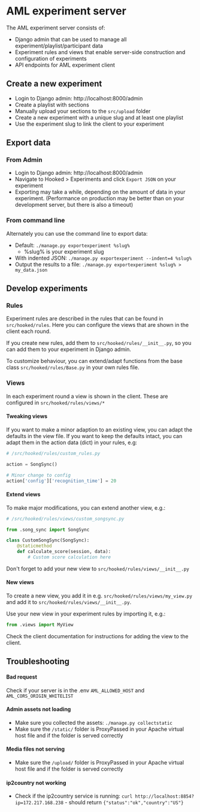 # AML experiment server

The AML experiment server consists of:

- Django admin that can be used to manage all experiment/playlist/participant data
- Experiment rules and views that enable server-side construction and configuration of experiments
- API endpoints for AML experiment client


## Create a new experiment

- Login to Django admin: http://localhost:8000/admin
- Create a playlist with sections
- Manually upload your sections to the `src/upload` folder
- Create a new experiment with a unique slug and at least one playlist
- Use the experiment slug to link the client to your experiment

## Export data

### From Admin

- Login to Django admin: http://localhost:8000/admin
- Navigate to Hooked > Experiments and click `Export JSON` on your experiment
- Exporting may take a while, depending on the amount of data in your experiment. (Performance on production may be better than on your development server, but there is also a timeout)

### From command line

Alternately you can use the command line to export data:

- Default: `./manage.py exportexperiment %slug%`
  - %slug% is your experiment slug
- With indented JSON: `./manage.py exportexperiment --indent=4 %slug%`
- Output the results to a file: `./manage.py exportexperiment %slug% > my_data.json`

## Develop experiments

### Rules

Experiment rules are described in the rules that can be found in `src/hooked/rules`. Here you can configure the views that are shown in the client each round.

If you create new rules, add them to `src/hooked/rules/__init__.py`, so you can add them to your experiment in Django admin.

To customize behaviour, you can extend/adapt functions from the base class `src/hooked/rules/Base.py` in your own rules file.

### Views

In each experiment round a view is shown in the client. These are configured in `src/hooked/rules/views/*`

#### Tweaking views

If you want to make a minor adaption to an existing view, you can adapt the defaults in the view file. If you want to keep the defaults intact, you can adapt them in the action data (dict) in your rules, e.g:

```python
# /src/hooked/rules/custom_rules.py

action = SongSync()

# Minor change to config
action['config']['recognition_time'] = 20
```

#### Extend views

To make major modifications, you can extend another view, e.g.:

```python
# /src/hooked/rules/views/custom_songsync.py

from .song_sync import SongSync

class CustomSongSync(SongSync):
    @staticmethod
    def calculate_score(session, data):
        # Custom score calculation here
```

Don't forget to add your new view to `src/hooked/rules/views/__init__.py`

#### New views

To create a new view, you add it in e.g. `src/hooked/rules/views/my_view.py` and add it to `src/hooked/rules/views/__init__.py`.

Use your new view in your experiment rules by importing it, e.g.:

```python
from .views import MyView
```

Check the client documentation for instructions for adding the view to the client.

## Troubleshooting

#### Bad request

Check if your server is in the .env `AML_ALLOWED_HOST` and `AML_CORS_ORIGIN_WHITELIST`

#### Admin assets not loading

- Make sure you collected the assets: `./manage.py collectstatic`
- Make sure the `/static/` folder is ProxyPassed in your Apache virtual host file and if the folder is served correctly

#### Media files not serving

- Make sure the `/upload/` folder is ProxyPassed in your Apache virtual host file and if the folder is served correctly

#### ip2country not working

- Check if the ip2country service is running: `curl http://localhost:8854?ip=172.217.168.238` - should return `{"status":"ok","country":"US"}`

